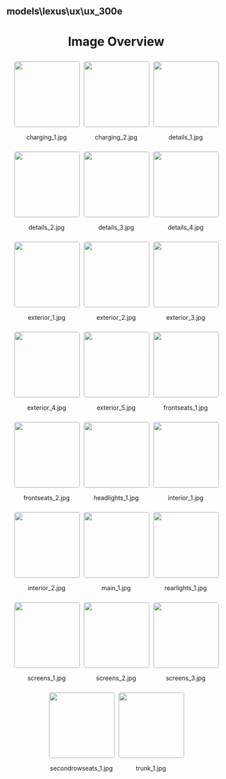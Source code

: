 ## models\lexus\ux\ux_300e


<style>
    .image-gallery {
        display: flex;
        flex-wrap: wrap;
        gap: 10px;
        justify-content: center;
        padding: 10px;
    }
    .image-gallery img {
        width: 150px;
        height: auto;
        border: 1px solid #ddd;
        border-radius: 5px;
    }
    .image-gallery div {
        flex: 1 1 calc(33.333% - 20px); /* Three images per row on large screens */
        max-width: 150px;
        text-align: center;
    }
    @media (max-width: 768px) {
        .image-gallery div {
            flex: 1 1 calc(50% - 20px); /* Two images per row on medium screens */
        }
    }
    @media (max-width: 480px) {
        .image-gallery div {
            flex: 1 1 100%; /* One image per row on small screens */
        }
    }
</style>
<h1 style ="text-align: center;"> Image Overview </h1> <div class="image-gallery">
<div>
<img src="https://media.evkx.net/multimedia/models/lexus/ux/ux_300e/charging_1_st.jpg">
<p>charging_1.jpg</p>
</div>
<div>
<img src="https://media.evkx.net/multimedia/models/lexus/ux/ux_300e/charging_2_st.jpg">
<p>charging_2.jpg</p>
</div>
<div>
<img src="https://media.evkx.net/multimedia/models/lexus/ux/ux_300e/details_1_st.jpg">
<p>details_1.jpg</p>
</div>
<div>
<img src="https://media.evkx.net/multimedia/models/lexus/ux/ux_300e/details_2_st.jpg">
<p>details_2.jpg</p>
</div>
<div>
<img src="https://media.evkx.net/multimedia/models/lexus/ux/ux_300e/details_3_st.jpg">
<p>details_3.jpg</p>
</div>
<div>
<img src="https://media.evkx.net/multimedia/models/lexus/ux/ux_300e/details_4_st.jpg">
<p>details_4.jpg</p>
</div>
<div>
<img src="https://media.evkx.net/multimedia/models/lexus/ux/ux_300e/exterior_1_st.jpg">
<p>exterior_1.jpg</p>
</div>
<div>
<img src="https://media.evkx.net/multimedia/models/lexus/ux/ux_300e/exterior_2_st.jpg">
<p>exterior_2.jpg</p>
</div>
<div>
<img src="https://media.evkx.net/multimedia/models/lexus/ux/ux_300e/exterior_3_st.jpg">
<p>exterior_3.jpg</p>
</div>
<div>
<img src="https://media.evkx.net/multimedia/models/lexus/ux/ux_300e/exterior_4_st.jpg">
<p>exterior_4.jpg</p>
</div>
<div>
<img src="https://media.evkx.net/multimedia/models/lexus/ux/ux_300e/exterior_5_st.jpg">
<p>exterior_5.jpg</p>
</div>
<div>
<img src="https://media.evkx.net/multimedia/models/lexus/ux/ux_300e/frontseats_1_st.jpg">
<p>frontseats_1.jpg</p>
</div>
<div>
<img src="https://media.evkx.net/multimedia/models/lexus/ux/ux_300e/frontseats_2_st.jpg">
<p>frontseats_2.jpg</p>
</div>
<div>
<img src="https://media.evkx.net/multimedia/models/lexus/ux/ux_300e/headlights_1_st.jpg">
<p>headlights_1.jpg</p>
</div>
<div>
<img src="https://media.evkx.net/multimedia/models/lexus/ux/ux_300e/interior_1_st.jpg">
<p>interior_1.jpg</p>
</div>
<div>
<img src="https://media.evkx.net/multimedia/models/lexus/ux/ux_300e/interior_2_st.jpg">
<p>interior_2.jpg</p>
</div>
<div>
<img src="https://media.evkx.net/multimedia/models/lexus/ux/ux_300e/main_1_st.jpg">
<p>main_1.jpg</p>
</div>
<div>
<img src="https://media.evkx.net/multimedia/models/lexus/ux/ux_300e/rearlights_1_st.jpg">
<p>rearlights_1.jpg</p>
</div>
<div>
<img src="https://media.evkx.net/multimedia/models/lexus/ux/ux_300e/screens_1_st.jpg">
<p>screens_1.jpg</p>
</div>
<div>
<img src="https://media.evkx.net/multimedia/models/lexus/ux/ux_300e/screens_2_st.jpg">
<p>screens_2.jpg</p>
</div>
<div>
<img src="https://media.evkx.net/multimedia/models/lexus/ux/ux_300e/screens_3_st.jpg">
<p>screens_3.jpg</p>
</div>
<div>
<img src="https://media.evkx.net/multimedia/models/lexus/ux/ux_300e/secondrowseats_1_st.jpg">
<p>secondrowseats_1.jpg</p>
</div>
<div>
<img src="https://media.evkx.net/multimedia/models/lexus/ux/ux_300e/trunk_1_st.jpg">
<p>trunk_1.jpg</p>
</div>
</div>

